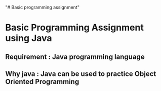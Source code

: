 "# Basic programming assignment" 

# Basic Programming Assignment using Java

## Requirement : Java programming language

## Why java : Java can be used to practice Object Oriented Programming 
